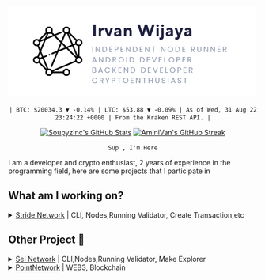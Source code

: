 <!--
  Thanks for peeking under the hood! It's pretty neat, right?

  I used <a href="https://github.com/ouuan">ouuan's</a> 
  <a href="https://github.com/ouuan/ouuan">README</a> as a guide 
  to setting up this repository's GitHub Actions to display the 
  below crypto prices.

  I'm glad you enjoyed my README enough to take a peak under 
  the hood! <3
    - Matthew Okashita | SoupyzInc (https://github.com/SoupyzInc)
-->

<img src="https://github.com/IrvanWijayaSardam/IrvanWijayaSardam/blob/main/Images/GitHub%20Banner.png" alt="Irvan Wijaya | AminiVan">

<div align="center">
<!--START_SECTION:crypto-prices-->
<pre><code>| BTC: $20034.3 ▼ -0.14% | LTC: $53.88 ▼ -0.09% | As of Wed, 31 Aug 22 23:24:22 +0000 | From the Kraken REST API. |</code></pre>
<!--END_SECTION:crypto-prices-->
</div>
  
<p align="center">
  <a href="https://github.com/anuraghazra/github-readme-stats"><img width="48%" src="https://github-readme-stats.vercel.app/api?username=IrvanWijayaSardam&count_private=true&show_icons=true&theme=dark&title_color=9aa0a6&text_coolor+9aa0a6&icon_color=CAD1D9&bg_color=00000000" alt="SoupyzInc's GitHub Stats"></a>
  <a href="https://github.com/DenverCoder1/github-readme-streak-stats"><img width="48%" src="https://github-readme-streak-stats.herokuapp.com?user=IrvanWijayaSardam&background=00000000&stroke=9AA0A6&currStreakNum=9AA0A6&fire=DD2727&ring=DD2727&sideNums=9AA0A6&sideLabels=9AA0A6&currStreakLabel=DD2727&border=9AA0A6&dates=9AA0A6" alt="AminiVan's GitHub Streak"></a>
</p>

<div align="center">
  <pre><code>Sup , I'm Here</code></pre>
</div>

<p>I am a developer and crypto enthusiast, 2 years of experience in the programming field, here are some projects that I participate in</p>

<h2>What am I working on? </h2>
<details>
<summary><a href="https://stride.explorers.guru/validator/stridevaloper1yepfmsp6ylmmk0zy0knlqaev9t0anaw483trmj">Stride Network</a> | CLI, Nodes,Running Validator, Create Transaction,etc</summary>
</details>

<h2>Other Project 🎉</h2>
<details>
<summary><a href="https://sei.explorers.guru/validator/seivaloper1a5qwd5pgut22y8qq0nw6cnu4y04gqkdzzukfuf">Sei Network</a> | CLI,Nodes,Running Validator, Make Explorer</summary>
</details>
<details>
<summary><a href="https://explorer-xnet-triton.point.space/search-results?q=evmos1yavqyhqp8srpqz3sfrcxszundksl2et64u9qls">PointNetwork</a> | WEB3, Blockchain</summary>
</details>

